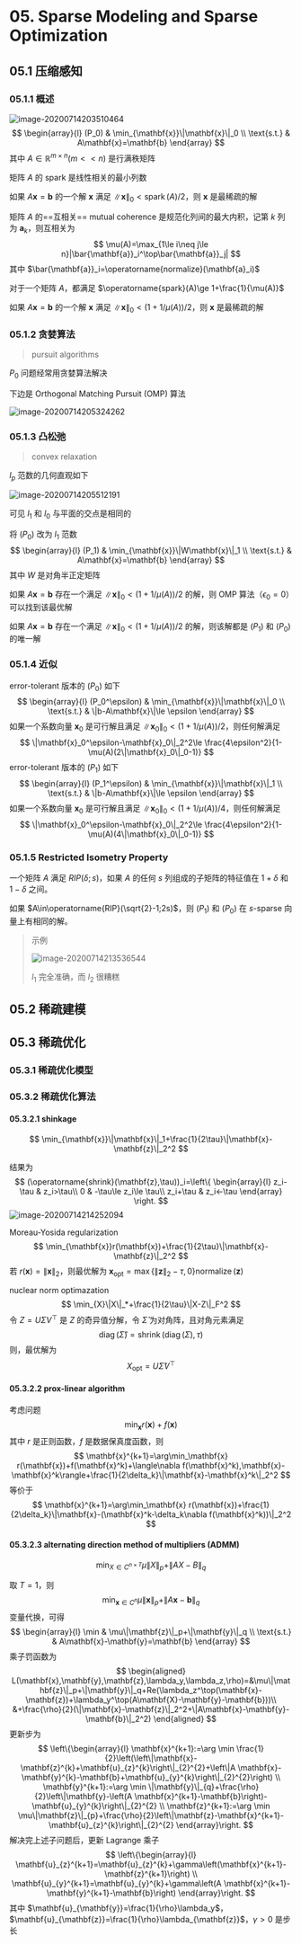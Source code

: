 # 05. Sparse Modeling and Sparse Optimization

## 05.1 压缩感知

### 05.1.1 概述

![image-20200714203510464](assets/05_Sparse/image-20200714203510464.png)
$$
\begin{array}{l}
(P_0) & \min_{\mathbf{x}}\|\mathbf{x}\|_0 \\
\text{s.t.} & A\mathbf{x}=\mathbf{b}
\end{array}
$$
其中 $A\in\mathbb{R}^{m\times n}(m<<n)$ 是行满秩矩阵

矩阵 $A$ 的 spark 是线性相关的最小列数

如果 $A\mathbf{x}=\mathbf{b}$ 的一个解 $\mathbf{x}$ 满足 $\|\mathbf{x}\|_0<\operatorname{spark}(A)/2$，则 $\mathbf{x}$ 是最稀疏的解

矩阵 $A$ 的==互相关== mutual coherence 是规范化列间的最大内积，记第 $k$ 列为 $\mathbf{a}_k$，则互相关为
$$
\mu(A)=\max_{1\le i\neq j\le n}|\bar{\mathbf{a}}_i^\top\bar{\mathbf{a}}_j|
$$
其中 $\bar{\mathbf{a}}_i=\operatorname{normalize}(\mathbf{a}_i)$ 

对于一个矩阵 $A$，都满足 $\operatorname{spark}(A)\ge 1+\frac{1}{\mu(A)}$ 

如果 $A\mathbf{x}=\mathbf{b}$ 的一个解 $\mathbf{x}$ 满足 $\|\mathbf{x}\|_0<(1+1/\mu(A))/2$，则 $\mathbf{x}$ 是最稀疏的解

### 05.1.2 贪婪算法

> pursuit algorithms

$P_0$ 问题经常用贪婪算法解决

下边是 Orthogonal Matching Pursuit (OMP) 算法

![image-20200714205324262](assets/05_Sparse/image-20200714205324262.png)

### 05.1.3 凸松弛

> convex relaxation

$l_p$ 范数的几何直观如下

![image-20200714205512191](assets/05_Sparse/image-20200714205512191.png)

可见 $l_1$ 和 $l_0$ 与平面的交点是相同的

将 $(P_0)$ 改为 $l_1$ 范数
$$
\begin{array}{l}
(P_1) & \min_{\mathbf{x}}\|W\mathbf{x}\|_1 \\
\text{s.t.} & A\mathbf{x}=\mathbf{b}
\end{array}
$$
其中 $W$ 是对角半正定矩阵

如果 $A\mathbf{x}=\mathbf{b}$ 存在一个满足 $\|\mathbf{x}\|_0<(1+1/\mu(A))/2$ 的解，则 OMP 算法（$\epsilon_0=0$）可以找到该最优解

如果 $A\mathbf{x}=\mathbf{b}$ 存在一个满足 $\|\mathbf{x}\|_0<(1+1/\mu(A))/2$ 的解，则该解都是 $(P_1)$ 和 $(P_0)$ 的唯一解

### 05.1.4 近似

error-tolerant 版本的 $(P_0)$ 如下
$$
\begin{array}{l}
(P_0^\epsilon) & \min_{\mathbf{x}}\|\mathbf{x}\|_0 \\
\text{s.t.} & \|b-A\mathbf{x}\|\le \epsilon
\end{array}
$$
如果一个系数向量 $\mathbf{x}_0$ 是可行解且满足 $\|\mathbf{x}_0\|_0<(1+1/\mu(A))/2$，则任何解满足
$$
\|\mathbf{x}_0^\epsilon-\mathbf{x}_0\|_2^2\le \frac{4\epsilon^2}{1-\mu(A)(2\|\mathbf{x}_0\|_0-1)}
$$
error-tolerant 版本的 $(P_1)$ 如下
$$
\begin{array}{l}
(P_1^\epsilon) & \min_{\mathbf{x}}\|\mathbf{x}\|_1 \\
\text{s.t.} & \|b-A\mathbf{x}\|\le \epsilon
\end{array}
$$
如果一个系数向量 $\mathbf{x}_0$ 是可行解且满足 $\|\mathbf{x}_0\|_0<(1+1/\mu(A))/4$，则任何解满足
$$
\|\mathbf{x}_0^\epsilon-\mathbf{x}_0\|_2^2\le \frac{4\epsilon^2}{1-\mu(A)(4\|\mathbf{x}_0\|_0-1)}
$$

### 05.1.5 Restricted Isometry Property

一个矩阵 $A$ 满足 $RIP(\delta;s)$，如果 $A$ 的任何 $s$ 列组成的子矩阵的特征值在 $1+\delta$ 和 $1-\delta$ 之间。

如果 $A\in\operatorname{RIP}(\sqrt{2}-1;2s)$，则 $(P_1)$ 和 $(P_0)$ 在 $s$-sparse 向量上有相同的解。

> 示例
>
> ![image-20200714213536544](assets/05_Sparse/image-20200714213536544.png)
>
> $l_1$ 完全准确，而 $l_2$ 很糟糕

## 05.2 稀疏建模

## 05.3 稀疏优化

### 05.3.1 稀疏优化模型

### 05.3.2 稀疏优化算法

#### 05.3.2.1 shinkage

$$
\min_{\mathbf{x}}\|\mathbf{x}\|_1+\frac{1}{2\tau}\|\mathbf{x}-\mathbf{z}\|_2^2
$$

结果为
$$
(\operatorname{shrink}(\mathbf{z},\tau))_i=\left\{
\begin{array}{l}
z_i-\tau & z_i>\tau\\
0 & -\tau\le z_i\le \tau\\
z_i+\tau & z_i<-\tau
\end{array}
\right.
$$
![image-20200714214252094](assets/05_Sparse/image-20200714214252094.png)

Moreau-Yosida regularization
$$
\min_{\mathbf{x}}r(\mathbf{x})+\frac{1}{2\tau}\|\mathbf{x}-\mathbf{z}\|_2^2
$$
若 $r(\mathbf{x})=\|\mathbf{x}\|_2$，则最优解为 $\mathbf{x}_{\text{opt}}=\max\{\|\mathbf{z}\|_2-\tau,0\}\operatorname{normalize}(\mathbf{z})$ 

nuclear norm optimazation
$$
\min_{X}\|X\|_*+\frac{1}{2\tau}\|X-Z\|_F^2
$$
令 $Z=U\Sigma V^\top$ 是 $Z$ 的奇异值分解，令 $\hat{\Sigma}$ 为对角阵，且对角元素满足
$$
\operatorname{diag}(\hat{\Sigma})=\operatorname{shrink}(\operatorname{diag}(\Sigma),\tau)
$$
则，最优解为
$$
X_{\text{opt}}=U\hat{\Sigma} V^\top
$$

#### 05.3.2.2 prox-linear algorithm

考虑问题
$$
\min_{\mathbf{x}}r(\mathbf{x})+f(\mathbf{x})
$$
其中 $r$ 是正则函数，$f$ 是数据保真度函数，则
$$
\mathbf{x}^{k+1}=\arg\min_\mathbf{x} r(\mathbf{x})+f(\mathbf{x}^k)+\langle\nabla f(\mathbf{x}^k),\mathbf{x}-\mathbf{x}^k\rangle+\frac{1}{2\delta_k}\|\mathbf{x}-\mathbf{x}^k\|_2^2
$$
等价于
$$
\mathbf{x}^{k+1}=\arg\min_\mathbf{x} r(\mathbf{x})+\frac{1}{2\delta_k}\|\mathbf{x}-(\mathbf{x}^k-\delta_k\nabla f(\mathbf{x}^k))\|_2^2
$$

#### 05.3.2.3 alternating direction method of multipliers (ADMM)

$$
\min_{X\in C^{n\times T}}\mu\|X\|_p+\|AX-B\|_q
$$

取 $T=1$，则
$$
\min_{\mathbf{x}\in C^{n}}\mu\|\mathbf{x}\|_p+\|A\mathbf{x}-\mathbf{b}\|_q
$$
变量代换，可得
$$
\begin{array}{l}
\min & \mu\|\mathbf{z}\|_p+\|\mathbf{y}\|_q \\
\text{s.t.} & A\mathbf{x}-\mathbf{y}=\mathbf{b}
\end{array}
$$
乘子罚函数为
$$
\begin{aligned}
L(\mathbf{x},\mathbf{y},\mathbf{z},\lambda_y,\lambda_z,\rho)=&\mu\|\mathbf{z}\|_p+\|\mathbf{y}\|_q+Re(\lambda_z^\top(\mathbf{x}-\mathbf{z})+\lambda_y^\top(A\mathbf{X}-\mathbf{y}-\mathbf{b}))\\
&+\frac{\rho}{2}(\|\mathbf{x}-\mathbf{z}\|_2^2+\|A\mathbf{x}-\mathbf{y}-\mathbf{b}\|_2^2)
\end{aligned}
$$
更新步为
$$
\left\{\begin{array}{l}
\mathbf{x}^{k+1}:=\arg \min \frac{1}{2}\left(\left\|\mathbf{x}-\mathbf{z}^{k}+\mathbf{u}_{z}^{k}\right\|_{2}^{2}+\left\|A \mathbf{x}-\mathbf{y}^{k}-\mathbf{b}+\mathbf{u}_{y}^{k}\right\|_{2}^{2}\right) \\
\mathbf{y}^{k+1}:=\arg \min \|\mathbf{y}\|_{q}+\frac{\rho}{2}\left\|\mathbf{y}-\left(A \mathbf{x}^{k+1}-\mathbf{b}\right)-\mathbf{u}_{y}^{k}\right\|_{2}^{2} \\
\mathbf{z}^{k+1}:=\arg \min \mu\|\mathbf{z}\|_{p}+\frac{\rho}{2}\left\|\mathbf{z}-\mathbf{x}^{k+1}-\mathbf{u}_{z}^{k}\right\|_{2}^{2}
\end{array}\right.
$$
解决完上述子问题后，更新 Lagrange 乘子
$$
\left\{\begin{array}{l}
\mathbf{u}_{z}^{k+1}=\mathbf{u}_{z}^{k}+\gamma\left(\mathbf{x}^{k+1}-\mathbf{z}^{k+1}\right) \\
\mathbf{u}_{y}^{k+1}=\mathbf{u}_{y}^{k}+\gamma\left(A \mathbf{x}^{k+1}-\mathbf{y}^{k+1}-\mathbf{b}\right)
\end{array}\right.
$$
其中 $\mathbf{u}_{\mathbf{y}}=\frac{1}{\rho}\lambda_y$，$\mathbf{u}_{\mathbf{z}}=\frac{1}{\rho}\lambda_{\mathbf{z}}$，$\gamma > 0$ 是步长

